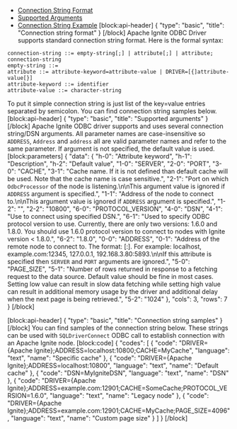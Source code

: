 * [Connection String Format](#connection-string-format)
* [Supported Arguments](#supported-arguments)
* [Connection String Example](#connection-string-example)
[block:api-header]
{
  "type": "basic",
  "title": "Connection string format"
}
[/block]
Apache Ignite ODBC Driver supports standard connection string format. Here is the formal syntax:

```
connection-string ::= empty-string[;] | attribute[;] | attribute; connection-string
empty-string ::=
attribute ::= attribute-keyword=attribute-value | DRIVER=[{]attribute-value[}]
attribute-keyword ::= identifier
attribute-value ::= character-string
```

To put it simple connection string is just list of the key=value entries separated by semicolon. You can find connection string samples below.
[block:api-header]
{
  "type": "basic",
  "title": "Supported arguments"
}
[/block]
Apache Ignite ODBC driver supports and uses several connection string/DSN arguments. All parameter names are case-insensitive so `ADDRESS`, `Address` and `address` all are valid parameter names and refer to the same parameter. If argument is not specified, the default value is used.
[block:parameters]
{
  "data": {
    "h-0": "Attribute keyword",
    "h-1": "Description",
    "h-2": "Default value",
    "1-0": "SERVER",
    "2-0": "PORT",
    "3-0": "CACHE",
    "3-1": "Cache name. If it is not defined than default cache will be used. Note that the cache name is case sensitive.",
    "2-1": "Port on which `OdbcProcessor` of the node is listening.\n\nThis argument value is ignored if `ADDRESS` argument is specified.",
    "1-1": "Address of the node to connect to.\n\nThis argument value is ignored if `ADDRESS` argument is specified.",
    "1-2": "",
    "2-2": "10800",
    "6-0": "PROTOCOL_VERSION",
    "4-0": "DSN",
    "4-1": "Use to connect using specified DSN.",
    "6-1": "Used to specify ODBC protocol version to use. Currently, there are only two versions: 1.6.0 and 1.8.0. You should use 1.6.0 protocol version to connect to nodes with Ignite version < 1.8.0.",
    "6-2": "1.8.0",
    "0-0": "ADDRESS",
    "0-1": "Address of the remote node to connect to. The format: <host>[:<port>]. For example: localhost, example.com:12345, 127.0.0.1, 192.168.3.80:5893.\n\nIf this attribute is specified then `SERVER` and `PORT` arguments are ignored.",
    "5-0": "PAGE_SIZE",
    "5-1": "Number of rows returned in response to a fetching request to the data source. Default value should be fine in most cases. Setting low value can result in slow data fetching while setting high value can result in additional memory usage by the driver and additional delay when the next page is being retrieved.",
    "5-2": "1024"
  },
  "cols": 3,
  "rows": 7
}
[/block]

[block:api-header]
{
  "type": "basic",
  "title": "Connection string samples"
}
[/block]
You can find samples of the connection string below. These strings can be used with `SQLDriverConnect` ODBC call to establish connection with an Apache Ignite node.
[block:code]
{
  "codes": [
    {
      "code": "DRIVER={Apache Ignite};ADDRESS=localhost:10800;CACHE=MyCache",
      "language": "text",
      "name": "Specific cache"
    },
    {
      "code": "DRIVER={Apache Ignite};ADDRESS=localhost:10800",
      "language": "text",
      "name": "Default cache"
    },
    {
      "code": "DSN=MyIgniteDSN",
      "language": "text",
      "name": "DSN"
    },
    {
      "code": "DRIVER={Apache Ignite};ADDRESS=example.com:12901;CACHE=SomeCache;PROTOCOL_VERSION=1.6.0",
      "language": "text",
      "name": "Legacy node"
    },
    {
      "code": "DRIVER={Apache Ignite};ADDRESS=example.com:12901;CACHE=MyCache;PAGE_SIZE=4096",
      "language": "text",
      "name": "Custom page size"
    }
  ]
}
[/block]